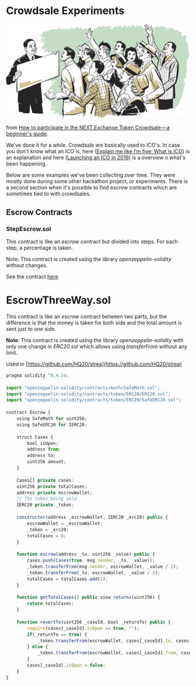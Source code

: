 # Crowdsale Experiments

![](../assets/crowdsale.jpeg)

from [How to participate in the NEXT.Exchange Token Crowdsale — a beginner's guide](https://medium.com/nextexchange/how-to-participate-in-the-next-exchange-token-crowdsale-a-beginners-guide-7fd95e938b90).

We've done it for a while. Crowdsale are basically used to ICO's. In case you don't know what an ICO is, here \([Explain me like I’m five: What is ICO](https://medium.com/meetngreetme-ico/explain-me-like-im-five-what-is-ico-19f967669cad)\) is an explanation and here \([Launching an ICO in 2019](https://www.techhq.io/6855/launching-an-ico-in-2019/)\) is a overview o what's been happening.

Below are some examples we've been collecting over time. They were mostly done during some other hackathon project, or experiments. There is a second section when it's possible to find escrow contracts which are sometimes tied to with crowdsales.

## Escrow Contracts

### StepEscrow.sol

This contract is like an _escrow_ contract but divided into steps. For each step, a percentage is taken.

Note: This contract is created using the library _openzeppelin-solidity_ without changes.

See the contract [here](solidity/escrow_contracts/step_escrow.md)

# EscrowThreeWay.sol

This contract is like an _escrow_ contract between two parts, but the difference is that the money is taken for both side and the total amount is sent just to one side.

**Note**: This contract is created using the library _openzeppelin-solidity_ with only one change in _ERC20.sol_ which allows using _transferFrom_ without any limit.

Used in [https://github.com/HQ20/strea](https://github.com/HQ20/strea)

```js
pragma solidity ^0.4.24;

import "openzeppelin-solidity/contracts/math/SafeMath.sol";
import "openzeppelin-solidity/contracts/token/ERC20/ERC20.sol";
import "openzeppelin-solidity/contracts/token/ERC20/SafeERC20.sol";

contract Escrow {
    using SafeMath for uint256;
    using SafeERC20 for IERC20;

    struct Cases {
        bool isOpen;
        address from;
        address to;
        uint256 amount;
    }

    Cases[] private cases;
    uint256 private totalCases;
    address private escrowWallet;
    // The token being sold
    IERC20 private _token;

    constructor(address _escrowWallet, IERC20 _erc20) public {
        escrowWallet = _escrowWallet;
        _token = _erc20;
        totalCases = 0;
    }

    function escrow(address _to, uint256 _value) public {
        cases.push(Cases(true, msg.sender, _to, _value));
        _token.transferFrom(msg.sender, escrowWallet, _value / 2);
        _token.transferFrom(_to, escrowWallet, _value / 2);
        totalCases = totalCases.add(1);
    }

    function getTotalCases() public view returns(uint256) {
        return totalCases;
    }

    function revertTo(uint256 _caseId, bool _returnTo) public {
        require(cases[_caseId].isOpen == true, "");
        if(_returnTo == true) {
            _token.transferFrom(escrowWallet, cases[_caseId].to, cases[_caseId].amount);
        } else {
            _token.transferFrom(escrowWallet, cases[_caseId].from, cases[_caseId].amount);
        }
        cases[_caseId].isOpen = false;
    }
}
```



